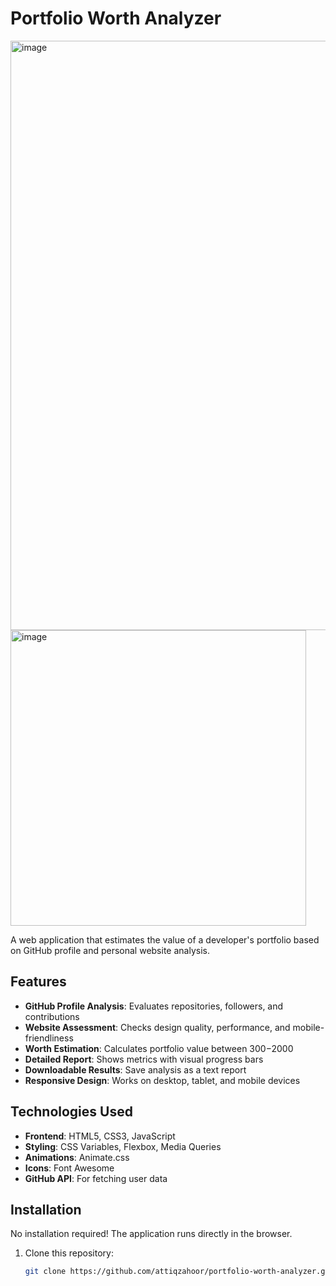 # Portfolio Worth Analyzer
<img width="943" alt="image" src="https://github.com/user-attachments/assets/157297cf-2b73-4ad9-ae3f-5d99090e58c6" />


<img width="473" alt="image" src="https://github.com/user-attachments/assets/8545ab9c-3a9a-4b92-8e4b-12b84cca5f15" />


A web application that estimates the value of a developer's portfolio based on GitHub profile and personal website analysis.

## Features

- **GitHub Profile Analysis**: Evaluates repositories, followers, and contributions
- **Website Assessment**: Checks design quality, performance, and mobile-friendliness
- **Worth Estimation**: Calculates portfolio value between $300-$2000
- **Detailed Report**: Shows metrics with visual progress bars
- **Downloadable Results**: Save analysis as a text report
- **Responsive Design**: Works on desktop, tablet, and mobile devices

## Technologies Used

- **Frontend**: HTML5, CSS3, JavaScript
- **Styling**: CSS Variables, Flexbox, Media Queries
- **Animations**: Animate.css
- **Icons**: Font Awesome
- **GitHub API**: For fetching user data

## Installation

No installation required! The application runs directly in the browser.

1. Clone this repository:
   ```bash
   git clone https://github.com/attiqzahoor/portfolio-worth-analyzer.git
